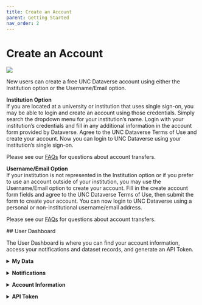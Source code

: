 ```yaml
---
title: Create an Account
parent: Getting Started
nav_order: 2
---
```

<script src="https://unpkg.com/vanilla-back-to-top@7.2.1/dist/vanilla-back-to-top.min.js"></script>
<script>addBackToTop({
  diameter: 56,
  backgroundColor: 'rgb(75, 156, 211)',
  textColor: '#fff'
})</script>

# Create an Account

 <img src="https://agooch.github.io/testsite/assets/images/LoginSignUp.png">
 <p></p>
 New users can create a free UNC Dataverse account using either the Institution option or the Username/Email option. 
 
 <p></p>
 <strong>Institution Option</strong><br>
 If you are located at a university or institution that uses single sign-on, you may be able to login and create an account using those credentials. Simply search the dropdown menu for your institution’s name. Login with your institution’s credentials and fill in any additional information in the account form provided by Dataverse. Agree to the UNC Dataverse Terms of Use and create your account. Now you can login to UNC Dataverse using your institution’s single sign-on.
 <p></p>
Please see our <a href="https://agooch.github.io/testsite/faqs.html" target="_blank">FAQs</a> for questions about account transfers.
 <p></p>
 <strong>Username/Email Option</strong><br>
 If your institution is not represented in the Institution option or if you prefer to use an account outside of your institution, you may use the Username/Email option to create your account. Fill in the create account form fields and agree to the UNC Dataverse Terms of Use, then submit the form to create your account. You can now login to UNC Dataverse using a personal or non-institutional username/email address. 
 <p></p>
Please see our <a href="https://agooch.github.io/testsite/faqs.html" target="_blank">FAQs</a> for questions about account transfers.
 <p></p>
## User Dashboard

The User Dashboard is where you can find your account information, access your notifications and dataset records, and generate an API Token. 
<p></p>
<details>
  <summary><strong>My Data</strong></summary><br>
  My Data is a list of all Dataverses, Datasets, and Files you either own or have permissions to access. You can search through the list here by keyword or using the filters on the left side of the page.  
</details>
<p></p>

<details>
  <summary><strong>Notifications</strong></summary><br>
  Notifications will appear in this section with a link to the dataset record and the Dataverse. The date the notification was sent is also listed in each notification. You can remove a notification by clicking the ‘x’ in the upper right of each notification box.   
</details>
<p></p>

<details>
  <summary><strong>Account Information</strong></summary><br>
  This section allows users to review their account information. Accounts using an Institutional login are unable to edit their account information. If you are leaving your institution and would like to transfer your account, please contact UNC Dataverse Support using the Support button at the top of UNC Dataverse.
  <p></p>
Please note that there is a known issue with verifying emails from certain institutions. You can read more about it in our <a href="https://agooch.github.io/testsite/faqs.html#account" target="_blank">FAQs – Account</a> section.  
</details>
<p></p>

<details>
  <summary><strong>API Token</strong></summary><br>
  UNC Dataverse users can generate an API token to utilize the Dataverse APIs. API tokens are valid for one year. Review the <a href="https://guides.dataverse.org/en/5.3/api/intro.html" target="_blank">Dataverse API Guide</a> for more information on available APIs and their functions.   
</details>
<p></p>
